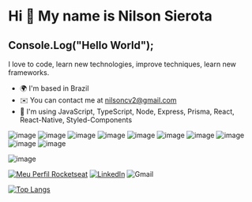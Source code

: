 Hi 👋 My name is Nilson Sierota
===============================

Console.Log("Hello World");
---------------------------

I love to code, learn new technologies, improve techniques, learn new frameworks.

* 🌍  I'm based in Brazil
* ✉️  You can contact me at [nilsoncv2@gmail.com](mailto:nilsoncv2@gmail.com)
* 🧠  I'm using JavaScript, TypeScript, Node, Express, Prisma, React, React-Native, Styled-Components


![image](https://img.shields.io/badge/JavaScript-F7DF1E?style=for-the-badge&logo=javascript&logoColor=black)
![image](https://img.shields.io/badge/TypeScript-007ACC?style=for-the-badge&logo=typescript&logoColor=white)
![image](https://img.shields.io/badge/Node.js-43853D?style=for-the-badge&logo=node.js&logoColor=white)
![image](https://img.shields.io/badge/Express.js-404D59?style=for-the-badge)
![image](https://img.shields.io/badge/React-20232A?style=for-the-badge&logo=react&logoColor=61DAFB)
![image](https://img.shields.io/badge/React_Native-20232A?style=for-the-badge&logo=react&logoColor=61DAFB)
![image](https://img.shields.io/badge/Tailwind_CSS-38B2AC?style=for-the-badge&logo=tailwind-css&logoColor=white)
![image](https://img.shields.io/badge/styled--components-DB7093?style=for-the-badge&logo=styled-components&logoColor=white)
![image](https://img.shields.io/badge/MySQL-00000F?style=for-the-badge&logo=mysql&logoColor=white)
![image](https://img.shields.io/badge/Firebase-F29D0C?style=for-the-badge&logo=firebase&logoColor=white)

![image](https://th.bing.com/th/id/OIP.wUWtZynP4WOmKyYv2Bt8UQHaCP?w=282&h=106&c=7&r=0&o=5&pid=1.7)


[![Meu Perfil Rocketseat](https://img.shields.io/badge/-Rocketseat-blueviolet)](https://app.rocketseat.com.br/me/nilson-sierota-1567062932)
[![LinkedIn](https://img.shields.io/badge/-LinkedIn-informational?logo=Linkedin&Color=white)](https://www.linkedin.com/in/nilson-sierota-9812987b/)
![Gmail](https://img.shields.io/badge/-nilsoncv2%40gmail.com-white?logo=GMail&Color=red)


[![Top Langs](https://github-readme-stats.vercel.app/api/top-langs/?username=nilsonsierota&layout=compact)](https://github.com/anuraghazra/github-readme-stats)



<!--
**nilsonsierota/nilsonsierota** is a ✨ _special_ ✨ repository because its `README.md` (this file) appears on your GitHub profile.
